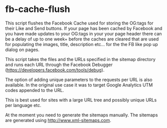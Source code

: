 fb-cache-flush
==============

This script flushes the Facebook Cache used for storing the OG:tags for their Like and Send buttons.
If your page has been cached by Facebook and you have made updates to your OG:tags in your your page header there can be a delay of up to one week+ before the caches are cleared that are used for populating the images, title, description etc... for the the FB like pop up dialog on pages.

This script takes the files and the URLs specified in the sitemap directory and runs each URL through the Facebook Debugger (https://developers.facebook.com/tools/debug).

The option of adding unique parameters to the requests per URL is also available. In the original use case it was to target Google Analytics UTM codes appended to the URL.

This is best used for sites with a large URL tree and possibly unique URLs per language etc.

At the moment you need to generate the sitemaps manually.
The sitemaps are generated using http://www.xml-sitemaps.com.
